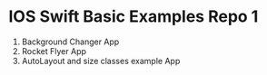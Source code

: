 # IOS Swift Basic Examples Repo 1

1. Background Changer App
2. Rocket Flyer App
3. AutoLayout and size classes example App
